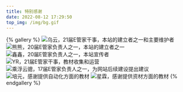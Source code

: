 ```yaml
---
title: 特别感谢
date: 2022-08-12 17:29:50
top_img: /img/bg.gif
---
```


{% gallery %}
![乌云，21届E管家干事，本站的建立者之一和主要维护者](/img/Lin.jpg)
![熊熊，20届E管家负责人之一，本站的建立者之一](/img/NorthBoat.jpg)
![鑫鑫，20届E管家负责人之一，本站宣传者](/img/xinxin.jpg)
![YR，21届E管家干事，教材收集和运营](/img/YR.jpg)
![乘浮云骢，17届E管家负责人之一，为网站后续建设提出建议](/img/chengfu.jpg)
![培元，感谢提供自动化方面的教材](/img/peiyuan.jpg)
![星霖，感谢提供资材方面的教材](/img/xinglin.jpg)
{% endgallery %}

